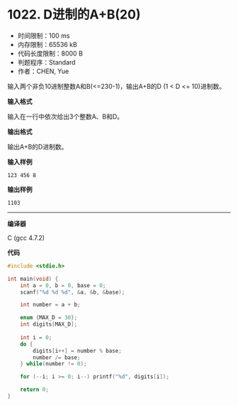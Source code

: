 # 1022. D进制的A+B(20)

- 时间限制：100 ms
- 内存限制：65536 kB
- 代码长度限制：8000 B
- 判题程序：Standard
- 作者：CHEN, Yue

输入两个非负10进制整数A和B(<=230-1)，输出A+B的D (1 < D <= 10)进制数。

**输入格式**

输入在一行中依次给出3个整数A、B和D。

**输出格式**

输出A+B的D进制数。

**输入样例**

```
123 456 8
```

**输出样例**

```
1103
```

----------

**编译器**

C (gcc 4.7.2)

**代码**

```c
#include <stdio.h>

int main(void) {
    int a = 0, b = 0, base = 0;
    scanf("%d %d %d", &a, &b, &base);

    int number = a + b;

    enum {MAX_D = 30};
    int digits[MAX_D];
    
    int i = 0;
    do {
        digits[i++] = number % base;
        number /= base;
    } while(number != 0);

    for (--i; i >= 0; i--) printf("%d", digits[i]);

    return 0;
}
```

